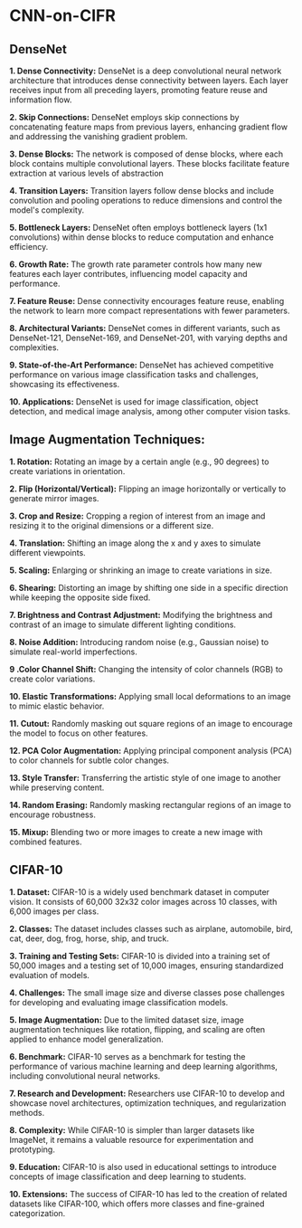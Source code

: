 # CNN-on-CIFR

## DenseNet

**1. Dense Connectivity:** DenseNet is a deep convolutional neural network architecture that introduces dense connectivity between layers. Each layer receives input from all preceding layers, promoting feature reuse and information flow.

**2. Skip Connections:** DenseNet employs skip connections by concatenating feature maps from previous layers, enhancing gradient flow and addressing the vanishing gradient problem.

**3. Dense Blocks:** The network is composed of dense blocks, where each block contains multiple convolutional layers. These blocks facilitate feature extraction at various levels of abstraction

**4. Transition Layers:** Transition layers follow dense blocks and include convolution and pooling operations to reduce dimensions and control the model's complexity.

**5. Bottleneck Layers:** DenseNet often employs bottleneck layers (1x1 convolutions) within dense blocks to reduce computation and enhance efficiency.

**6. Growth Rate:** The growth rate parameter controls how many new features each layer contributes, influencing model capacity and performance.

**7. Feature Reuse:** Dense connectivity encourages feature reuse, enabling the network to learn more compact representations with fewer parameters.

**8. Architectural Variants:** DenseNet comes in different variants, such as DenseNet-121, DenseNet-169, and DenseNet-201, with varying depths and complexities.

**9. State-of-the-Art Performance:** DenseNet has achieved competitive performance on various image classification tasks and challenges, showcasing its effectiveness.

**10. Applications:** DenseNet is used for image classification, object detection, and medical image analysis, among other computer vision tasks.

## Image Augmentation Techniques:

**1. Rotation:** Rotating an image by a certain angle (e.g., 90 degrees) to create variations in orientation.

**2. Flip (Horizontal/Vertical):** Flipping an image horizontally or vertically to generate mirror images.

**3. Crop and Resize:** Cropping a region of interest from an image and resizing it to the original dimensions or a different size.

**4. Translation:** Shifting an image along the x and y axes to simulate different viewpoints.

**5. Scaling:** Enlarging or shrinking an image to create variations in size.

**6. Shearing:** Distorting an image by shifting one side in a specific direction while keeping the opposite side fixed.

**7. Brightness and Contrast Adjustment:** Modifying the brightness and contrast of an image to simulate different lighting conditions.

**8. Noise Addition:** Introducing random noise (e.g., Gaussian noise) to simulate real-world imperfections.

**9 .Color Channel Shift:** Changing the intensity of color channels (RGB) to create color variations.

**10. Elastic Transformations:** Applying small local deformations to an image to mimic elastic behavior.

**11. Cutout:** Randomly masking out square regions of an image to encourage the model to focus on other features.

**12. PCA Color Augmentation:** Applying principal component analysis (PCA) to color channels for subtle color changes.

**13. Style Transfer:** Transferring the artistic style of one image to another while preserving content.

**14. Random Erasing:** Randomly masking rectangular regions of an image to encourage robustness.

**15. Mixup:** Blending two or more images to create a new image with combined features.

## CIFAR-10

**1. Dataset:** CIFAR-10 is a widely used benchmark dataset in computer vision. It consists of 60,000 32x32 color images across 10 classes, with 6,000 images per class.

**2. Classes:** The dataset includes classes such as airplane, automobile, bird, cat, deer, dog, frog, horse, ship, and truck.

**3. Training and Testing Sets:** CIFAR-10 is divided into a training set of 50,000 images and a testing set of 10,000 images, ensuring standardized evaluation of models.

**4. Challenges:** The small image size and diverse classes pose challenges for developing and evaluating image classification models.

**5. Image Augmentation:** Due to the limited dataset size, image augmentation techniques like rotation, flipping, and scaling are often applied to enhance model generalization.

**6. Benchmark:** CIFAR-10 serves as a benchmark for testing the performance of various machine learning and deep learning algorithms, including convolutional neural networks.

**7. Research and Development:** Researchers use CIFAR-10 to develop and showcase novel architectures, optimization techniques, and regularization methods.

**8. Complexity:** While CIFAR-10 is simpler than larger datasets like ImageNet, it remains a valuable resource for experimentation and prototyping.

**9. Education:** CIFAR-10 is also used in educational settings to introduce concepts of image classification and deep learning to students.

**10. Extensions:** The success of CIFAR-10 has led to the creation of related datasets like CIFAR-100, which offers more classes and fine-grained categorization.

